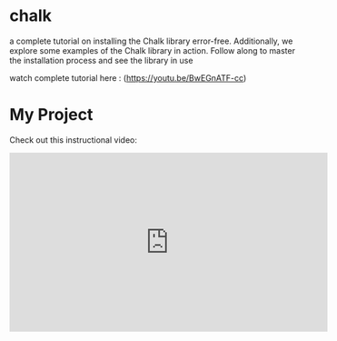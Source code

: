 # chalk
a complete tutorial on installing the Chalk library error-free. Additionally, we explore some examples of the Chalk library in action. Follow along to master the installation process and see the library in use


watch complete tutorial here : (https://youtu.be/BwEGnATF-cc)


# My Project

Check out this instructional video:

<iframe width="560" height="315" src="https://www.youtube.com/embed/BwEGnATF-cc?si=SsqOiT5rEpV_OoYe" title="YouTube video player" frameborder="0" allow="accelerometer; autoplay; clipboard-write; encrypted-media; gyroscope; picture-in-picture; web-share" allowfullscreen></iframe>


